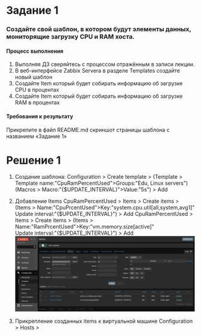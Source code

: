 # Задание 1

### Создайте свой шаблон, в котором будут элементы данных, мониторящие загрузку CPU и RAM хоста.

#### Процесс выполнения

1. Выполняя ДЗ сверяйтесь с процессом отражённым в записи лекции.
2. В веб-интерфейсе Zabbix Servera в разделе Templates создайте новый шаблон
3. Создайте Item который будет собирать информацию об загрузке CPU в процентах
4. Создайте Item который будет собирать информацию об загрузке RAM в процентах

#### Требования к результату

Прикрепите в файл README.md скриншот страницы шаблона с названием «Задание 1»

# Решение 1

1. Создание шаблона:
Configuration > Create template > (Template > Template name:"CpuRamPercentUsed">Groups:"Edu, Linux servers") \
                                  (Macros > Macro:"{$UPDATE_INTERVAL}">Value:"5s") > Add
2. Добавление Items
CpuRamPercentUsed > Items > Create items > (Items > Name:"CpuPrcentUsed">Key:"system.cpu.util[all,system,avg1]" \
                                            Update interval:"{$UPDATE_INTERVAL}") > Add
CpuRamPercentUsed > Items > Create items > (Items > Name:"RamPrcentUsed">Key:"vm.memory.size[active]" \
                                            Update interval:"{$UPDATE_INTERVAL}") > Add
![new_items](img/new-items.png)

4. Прикрепление созданных items к виртуальной машине
Configuration > Hosts >
